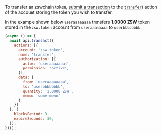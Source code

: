 To transfer an zswchain token, [submit a transaction](01_how-to-submit-a-transaction.md) to the [`transfer`](https://github.com/zhongshuwen/zswchain)) action of the account storing the token you wish to transfer.

In the example shown below `useraaaaaaaa` transfers **1.0000 ZSW** token stored in the `zsw.token` account from `useraaaaaaaa` to `userbbbbbbbb`.
```javascript
(async () => {
  await api.transact({
    actions: [{
      account: 'zsw.token',
      name: 'transfer',
      authorization: [{
        actor: 'useraaaaaaaa',
        permission: 'active',
      }],
      data: {
        from: 'useraaaaaaaa',
        to: 'userbbbbbbbb',
        quantity: '1.0000 ZSW',
        memo: 'some memo'
      }
    }]
  }, {
    blocksBehind: 3,
    expireSeconds: 30,
  });
})();
```